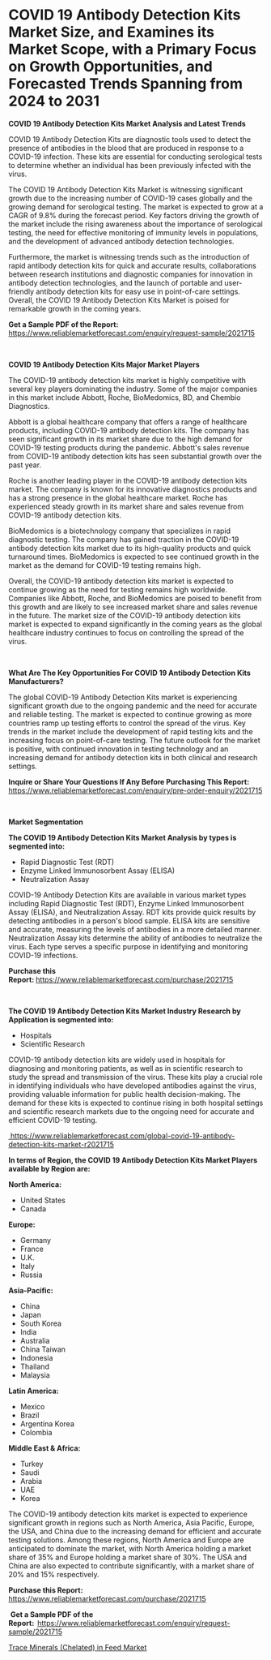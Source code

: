 <p><h1>COVID 19 Antibody Detection Kits Market Size, and Examines its Market Scope, with a Primary Focus on Growth Opportunities, and Forecasted Trends Spanning from 2024 to 2031</h1></p><p><strong>COVID 19 Antibody Detection Kits Market Analysis and Latest Trends</strong></p>
<p><p>COVID 19 Antibody Detection Kits are diagnostic tools used to detect the presence of antibodies in the blood that are produced in response to a COVID-19 infection. These kits are essential for conducting serological tests to determine whether an individual has been previously infected with the virus.</p><p>The COVID 19 Antibody Detection Kits Market is witnessing significant growth due to the increasing number of COVID-19 cases globally and the growing demand for serological testing. The market is expected to grow at a CAGR of 9.8% during the forecast period. Key factors driving the growth of the market include the rising awareness about the importance of serological testing, the need for effective monitoring of immunity levels in populations, and the development of advanced antibody detection technologies.</p><p>Furthermore, the market is witnessing trends such as the introduction of rapid antibody detection kits for quick and accurate results, collaborations between research institutions and diagnostic companies for innovation in antibody detection technologies, and the launch of portable and user-friendly antibody detection kits for easy use in point-of-care settings. Overall, the COVID 19 Antibody Detection Kits Market is poised for remarkable growth in the coming years.</p></p>
<p><strong>Get a Sample PDF of the Report:&nbsp;</strong> <a href="https://www.reliablemarketforecast.com/enquiry/request-sample/2021715">https://www.reliablemarketforecast.com/enquiry/request-sample/2021715</a></p>
<p>&nbsp;</p>
<p><strong>COVID 19 Antibody Detection Kits Major Market Players</strong></p>
<p><p>The COVID-19 antibody detection kits market is highly competitive with several key players dominating the industry. Some of the major companies in this market include Abbott, Roche, BioMedomics, BD, and Chembio Diagnostics.</p><p>Abbott is a global healthcare company that offers a range of healthcare products, including COVID-19 antibody detection kits. The company has seen significant growth in its market share due to the high demand for COVID-19 testing products during the pandemic. Abbott's sales revenue from COVID-19 antibody detection kits has seen substantial growth over the past year.</p><p>Roche is another leading player in the COVID-19 antibody detection kits market. The company is known for its innovative diagnostics products and has a strong presence in the global healthcare market. Roche has experienced steady growth in its market share and sales revenue from COVID-19 antibody detection kits.</p><p>BioMedomics is a biotechnology company that specializes in rapid diagnostic testing. The company has gained traction in the COVID-19 antibody detection kits market due to its high-quality products and quick turnaround times. BioMedomics is expected to see continued growth in the market as the demand for COVID-19 testing remains high.</p><p>Overall, the COVID-19 antibody detection kits market is expected to continue growing as the need for testing remains high worldwide. Companies like Abbott, Roche, and BioMedomics are poised to benefit from this growth and are likely to see increased market share and sales revenue in the future. The market size of the COVID-19 antibody detection kits market is expected to expand significantly in the coming years as the global healthcare industry continues to focus on controlling the spread of the virus.</p></p>
<p>&nbsp;</p>
<p><strong>What Are The Key Opportunities For COVID 19 Antibody Detection Kits Manufacturers?</strong></p>
<p><p>The global COVID-19 Antibody Detection Kits market is experiencing significant growth due to the ongoing pandemic and the need for accurate and reliable testing. The market is expected to continue growing as more countries ramp up testing efforts to control the spread of the virus. Key trends in the market include the development of rapid testing kits and the increasing focus on point-of-care testing. The future outlook for the market is positive, with continued innovation in testing technology and an increasing demand for antibody detection kits in both clinical and research settings.</p></p>
<p><strong>Inquire or Share Your Questions If Any Before Purchasing This Report:</strong> <a href="https://www.reliablemarketforecast.com/enquiry/pre-order-enquiry/2021715">https://www.reliablemarketforecast.com/enquiry/pre-order-enquiry/2021715</a></p>
<p>&nbsp;</p>
<p><strong>Market Segmentation</strong></p>
<p><strong>The COVID 19 Antibody Detection Kits Market Analysis by types is segmented into:</strong></p>
<p><ul><li>Rapid Diagnostic Test (RDT)</li><li>Enzyme Linked Immunosorbent Assay (ELISA)</li><li>Neutralization Assay</li></ul></p>
<p><p>COVID-19 Antibody Detection Kits are available in various market types including Rapid Diagnostic Test (RDT), Enzyme Linked Immunosorbent Assay (ELISA), and Neutralization Assay. RDT kits provide quick results by detecting antibodies in a person's blood sample. ELISA kits are sensitive and accurate, measuring the levels of antibodies in a more detailed manner. Neutralization Assay kits determine the ability of antibodies to neutralize the virus. Each type serves a specific purpose in identifying and monitoring COVID-19 infections.</p></p>
<p><strong>Purchase this Report:&nbsp;</strong><a href="https://www.reliablemarketforecast.com/purchase/2021715">https://www.reliablemarketforecast.com/purchase/2021715</a></p>
<p>&nbsp;</p>
<p><strong>The COVID 19 Antibody Detection Kits Market Industry Research by Application is segmented into:</strong></p>
<p><ul><li>Hospitals</li><li>Scientific Research</li></ul></p>
<p><p>COVID-19 antibody detection kits are widely used in hospitals for diagnosing and monitoring patients, as well as in scientific research to study the spread and transmission of the virus. These kits play a crucial role in identifying individuals who have developed antibodies against the virus, providing valuable information for public health decision-making. The demand for these kits is expected to continue rising in both hospital settings and scientific research markets due to the ongoing need for accurate and efficient COVID-19 testing.</p></p>
<p><a href="https://www.reliablemarketforecast.com/global-covid-19-antibody-detection-kits-market-r2021715">&nbsp;https://www.reliablemarketforecast.com/global-covid-19-antibody-detection-kits-market-r2021715</a></p>
<p><strong>In terms of Region, the COVID 19 Antibody Detection Kits Market Players available by Region are:</strong></p>
<p>
    <p> <strong> North America: </strong>
        <ul>
            <li>United States</li>
            <li>Canada</li>
        </ul>
        </p> 
    <p> <strong> Europe: </strong>
        <ul>
            <li>Germany</li>
            <li>France</li>
            <li>U.K.</li>
            <li>Italy</li>
            <li>Russia</li>
        </ul>
        </p> 
    <p> <strong> Asia-Pacific: </strong>
        <ul>
            <li>China</li>
            <li>Japan</li>
            <li>South Korea</li>
            <li>India</li>
            <li>Australia</li>
            <li>China Taiwan</li>
            <li>Indonesia</li>
            <li>Thailand</li>
            <li>Malaysia</li>
        </ul>
        </p> 
    <p> <strong> Latin America: </strong>
        <ul>
            <li>Mexico</li>
            <li>Brazil</li>
            <li>Argentina Korea</li>
            <li>Colombia</li>
        </ul>
        </p> 
    <p> <strong> Middle East & Africa: </strong>
        <ul>
            <li>Turkey</li>
            <li>Saudi</li>
            <li>Arabia</li>
            <li>UAE</li>
            <li>Korea</li>
        </ul>
    </p>
    </p>
<p><p>The COVID-19 antibody detection kits market is expected to experience significant growth in regions such as North America, Asia Pacific, Europe, the USA, and China due to the increasing demand for efficient and accurate testing solutions. Among these regions, North America and Europe are anticipated to dominate the market, with North America holding a market share of 35% and Europe holding a market share of 30%. The USA and China are also expected to contribute significantly, with a market share of 20% and 15% respectively.</p></p>
<p><strong>Purchase this Report: </strong><a href="https://www.reliablemarketforecast.com/purchase/2021715">https://www.reliablemarketforecast.com/purchase/2021715</a></p>
<p>&nbsp;<strong>Get a Sample PDF of the Report:&nbsp;&nbsp;</strong><a href="https://www.reliablemarketforecast.com/enquiry/request-sample/2021715">https://www.reliablemarketforecast.com/enquiry/request-sample/2021715</a></p>
<p><strong></strong></p>
<p><p><a href="https://github.com/maudAbbott7/Market-Research-Report-List-2/blob/main/trace-minerals-chelated-in-feed-market.md">Trace Minerals (Chelated) in Feed Market</a></p></p>